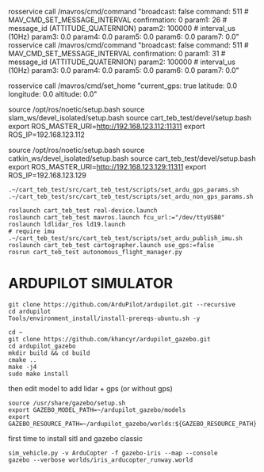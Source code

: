 rosservice call /mavros/cmd/command "broadcast: false
command: 511 # MAV_CMD_SET_MESSAGE_INTERVAL
confirmation: 0
param1: 26 # message_id (ATTITUDE_QUATERNION)
param2: 100000 # interval_us (10Hz)
param3: 0.0
param4: 0.0
param5: 0.0
param6: 0.0
param7: 0.0"
rosservice call /mavros/cmd/command "broadcast: false
command: 511 # MAV_CMD_SET_MESSAGE_INTERVAL
confirmation: 0
param1: 31 # message_id (ATTITUDE_QUATERNION)
param2: 100000 # interval_us (10Hz)
param3: 0.0
param4: 0.0
param5: 0.0
param6: 0.0
param7: 0.0"

rosservice call /mavros/cmd/set_home "current_gps: true
latitude: 0.0
longitude: 0.0
altitude: 0.0"

source /opt/ros/noetic/setup.bash
source slam_ws/devel_isolated/setup.bash
source cart_teb_test/devel/setup.bash
export ROS_MASTER_URI=http://192.168.123.112:11311
export ROS_IP=192.168.123.112

source /opt/ros/noetic/setup.bash
source catkin_ws/devel_isolated/setup.bash
source cart_teb_test/devel/setup.bash
export ROS_MASTER_URI=http://192.168.123.129:11311
export ROS_IP=192.168.123.129

```
.~/cart_teb_test/src/cart_teb_test/scripts/set_ardu_gps_params.sh
.~/cart_teb_test/src/cart_teb_test/scripts/set_ardu_non_gps_params.sh

roslaunch cart_teb_test real-device.launch
roslaunch cart_teb_test mavros.launch fcu_url:="/dev/ttyUSB0"
roslaunch ldlidar_ros ld19.launch
# require imu
.~/cart_teb_test/src/cart_teb_test/scripts/set_ardu_publish_imu.sh
roslaunch cart_teb_test cartographer.launch use_gps:=false
rosrun cart_teb_test autonomous_flight_manager.py
```

# ARDUPILOT SIMULATOR

```
git clone https://github.com/ArduPilot/ardupilot.git --recursive
cd ardupilot
Tools/environment_install/install-prereqs-ubuntu.sh -y

cd ~
git clone https://github.com/khancyr/ardupilot_gazebo.git
cd ardupilot_gazebo
mkdir build && cd build
cmake ..
make -j4
sudo make install
```

then edit model to add lidar + gps (or without gps)

```
source /usr/share/gazebo/setup.sh
export GAZEBO_MODEL_PATH=~/ardupilot_gazebo/models
export GAZEBO_RESOURCE_PATH=~/ardupilot_gazebo/worlds:${GAZEBO_RESOURCE_PATH}
```

first time to install sitl and gazebo classic

```
sim_vehicle.py -v ArduCopter -f gazebo-iris --map --console
gazebo --verbose worlds/iris_arducopter_runway.world
```
